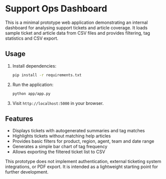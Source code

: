 # Support Ops Dashboard

This is a minimal prototype web application demonstrating an internal dashboard
for analysing support tickets and article coverage. It loads sample ticket and
article data from CSV files and provides filtering, tag statistics and CSV export.

## Usage

1. Install dependencies:
   ```bash
   pip install -r requirements.txt
   ```
2. Run the application:
   ```bash
   python app/app.py
   ```
3. Visit `http://localhost:5000` in your browser.

## Features

- Displays tickets with autogenerated summaries and tag matches
- Highlights tickets without matching help articles
- Provides basic filters for product, region, agent, team and date range
- Generates a simple bar chart of tag frequency
- Allows exporting the filtered ticket list to CSV

This prototype does not implement authentication, external ticketing system
integrations, or PDF export. It is intended as a lightweight starting point
for further development.
